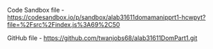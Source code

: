 Code Sandbox file - https://codesandbox.io/p/sandbox/alab31611domamanipprt1-hcwpyt?file=%2Fsrc%2Findex.js%3A69%2C50

GitHub file - https://github.com/twanjobs68/alab31611DomPart1.git